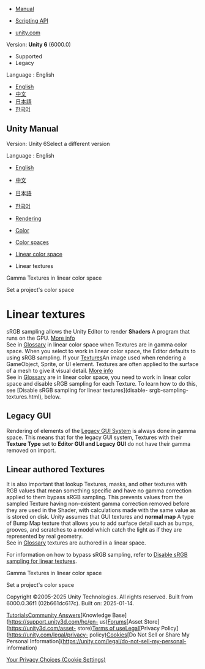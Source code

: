 [](https://docs.unity3d.com)

  * [Manual](../Manual/index.html)
  * [Scripting API](../ScriptReference/index.html)

  * [unity.com](https://unity.com/)

Version: **Unity 6** (6000.0)

  * Supported
  * Legacy

Language : English

  * [English](/Manual/linear-textures.html)
  * [中文](/cn/current/Manual/linear-textures.html)
  * [日本語](/ja/current/Manual/linear-textures.html)
  * [한국어](/kr/current/Manual/linear-textures.html)

[](https://docs.unity3d.com)

## Unity Manual

Version: Unity 6Select a different version

Language : English

  * [English](/Manual/linear-textures.html)
  * [中文](/cn/current/Manual/linear-textures.html)
  * [日本語](/ja/current/Manual/linear-textures.html)
  * [한국어](/kr/current/Manual/linear-textures.html)

  * [Rendering](rendering-and-post-processing.html)
  * [Color](graphics-color.html)
  * [Color spaces](color-spaces-landing.html)
  * [Linear color space](linear-color-space-landing.html)
  * Linear textures

[](gamma-textures-linear-color-space.html)

Gamma Textures in linear color space

[](set-project-color-space.html)

Set a project's color space

# Linear textures

sRGB sampling allows the Unity Editor to render **Shaders** A program that
runs on the GPU. [More info](Shaders.html)  
See in [Glossary](Glossary.html#Shader) in linear color space when Textures
are in gamma color space. When you select to work in linear color space, the
Editor defaults to using sRGB sampling. If your [Textures](Textures.html)An
image used when rendering a GameObject, Sprite, or UI element. Textures are
often applied to the surface of a mesh to give it visual detail. [More
info](class-TextureImporter.html)  
See in [Glossary](Glossary.html#texture) are in linear color space, you need
to work in linear color space and disable sRGB sampling for each Texture. To
learn how to do this, see [Disable sRGB sampling for linear textures](disable-
srgb-sampling-textures.html), below.

## Legacy GUI

Rendering of elements of the [Legacy GUI
System](http://docs.unity3d.com/Manual/GUIScriptingGuide.html) is always done
in gamma space. This means that for the legacy GUI system, Textures with their
**Texture Type** set to **Editor GUI and Legacy GUI** do not have their gamma
removed on import.

## Linear authored Textures

It is also important that lookup Textures, masks, and other textures with RGB
values that mean something specific and have no gamma correction applied to
them bypass sRGB sampling. This prevents values from the sampled Texture
having non-existent gamma correction removed before they are used in the
Shader, with calculations made with the same value as is stored on disk. Unity
assumes that GUI textures and **normal map** A type of Bump Map texture that
allows you to add surface detail such as bumps, grooves, and scratches to a
model which catch the light as if they are represented by real geometry.  
See in [Glossary](Glossary.html#Normalmap) textures are authored in a linear
space.

For information on how to bypass sRGB sampling, refer to [Disable sRGB
sampling for linear textures](disable-srgb-sampling-textures.html).

[](gamma-textures-linear-color-space.html)

Gamma Textures in linear color space

[](set-project-color-space.html)

Set a project's color space

Copyright ©2005-2025 Unity Technologies. All rights reserved. Built from
6000.0.36f1 (02b661dc617c). Built on: 2025-01-14.

[Tutorials](https://learn.unity.com/)[Community
Answers](https://answers.unity3d.com)[Knowledge
Base](https://support.unity3d.com/hc/en-
us)[Forums](https://forum.unity3d.com)[Asset Store](https://unity3d.com/asset-
store)[Terms of
use](https://docs.unity3d.com/Manual/TermsOfUse.html)[Legal](https://unity.com/legal)[Privacy
Policy](https://unity.com/legal/privacy-
policy)[Cookies](https://unity.com/legal/cookie-policy)[Do Not Sell or Share
My Personal Information](https://unity.com/legal/do-not-sell-my-personal-
information)

[Your Privacy Choices (Cookie Settings)](javascript:void\(0\);)

